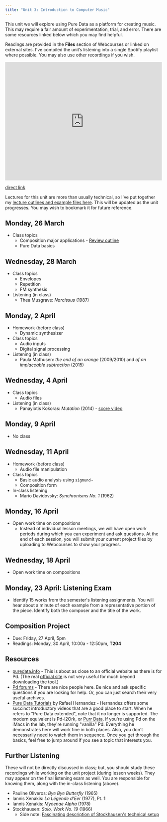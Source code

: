 ```yaml
---
title: "Unit 3: Introduction to Computer Music"
---
```


This unit we will explore using Pure Data as a platform for creating music. This may require a fair amount of experimentation, trial, and error. There are some resources linked below which you may find helpful.

Readings are provided in the **Files** section of Webcourses or linked on external sites. I’ve compiled the unit’s listening into a single Spotify playlist where possible. You may also use other recordings if you wish.

<iframe src="https://open.spotify.com/embed/user/davemacdo/playlist/0ioSmq4zSkfBC9lZlKv8mi" width="100%" height="380" frameborder="0" allowtransparency="true" allow="encrypted-media"></iframe>

[direct link](https://open.spotify.com/user/davemacdo/playlist/0ioSmq4zSkfBC9lZlKv8mi?si=CRaq5DHJTXiMxAOqUZL2Fw)

Lectures for this unit are more than usually technical, so I've put together my [lecture outlines and example files here](https://davemacdo.github.io/Pure-Data-intro-lectures/). This will be updated as the unit progresses. You may wish to bookmark it for future reference. 

## Monday, 26 March

- Class topics
	- Composition major applications - [Review outline]()
	- Pure Data basics

## Wednesday, 28 March

- Class topics
	- Envelopes
	- Repetition
	- FM synthesis
- Listening (in class)
	- Thea Musgrave: _Narcissus_ (1987)

## Monday, 2 April

- Homework (before class)
	- Dynamic synthesizer
- Class topics
	- Audio inputs
	- Digital signal processing
- Listening (in class)
	- Paula Mathusen: _the end of an orange_ (2009/2010) and _of an implaccable subtraction_ (2015)

## Wednesday, 4 April

- Class topics
	- Audio files
- Listening (in class)
	- Panayiotis Kokoras: _Mutation_ (2014) - [score video](https://www.youtube.com/watch?v=Com2bneHMRU)

## Monday, 9 April

- No class

## Wednesday, 11 April

- Homework (before class)
	- Audio file manipulation
- Class topics
	- Basic audio analysis using `sigmund~`
	- Composition form
- In-class listening
	- Mario Davidovsky: _Synchronisms No. 1_ (1962)

## Monday, 16 April

- Open work time on compositions
	- Instead of individual lesson meetings, we will have open work periods during which you can experiment and ask questions. At the end of each session, you will submit your current project files by uploading to Webcourses to show your progress.

## Wednesday, 18 April

- Open work time on compositions

## Monday, 23 April: Listening Exam

- Identify 15 works from the semester's listening assignments. You will hear about a minute of each example from a representative portion of the piece. Identify both the composer and the title of the work.

## Composition Project

- Due: Friday, 27 April, 5pm
- Readings: Monday, 30 April, 10:00a - 12:50pm, **T204**

## Resources

- [puredata.info](http://puredata.info) - This is about as close to an official website as there is for Pd. (The real [official site](http://msp.ucsd.edu/) is not very useful for much beyond downloading the tool.)
- [Pd forums](https://forum.pdpatchrepo.info/) - There are nice people here. Be nice and ask specific questions if you are looking for help. Or, you can just search their very useful archives.
- [Pure Data Tutorials](https://www.youtube.com/playlist?list=PL12DC9A161D8DC5DC) by Rafael Hernandez - Hernandez offers some succinct introductory videos that are a good place to start. When he refers to "Pure Data extended", note that it no longer is supported. The modern equivalent is Pd-l2Ork, or [Purr Data](https://github.com/jonwwilkes/purr-data/releases). If you're using Pd on the iMacs in the lab, they're running "vanilla" Pd. Everything he demonstrates here will work fine in both places. Also, you don't necessarily need to watch them in sequence. Once you get through the basics, feel free to jump around if you see a topic that interests you.

## Further Listening

These will not be directly discussed in class; but, you should study these recordings while working on the unit project (during lesson weeks). They may appear on the final listening exam as well. You are responsible for knowing them, along with the in-class listening (above).

- Pauline Oliveros: _Bye Bye Butterfly_ (1965)
- Iannis Xenakis: _La Légende d'Eer_ (1977), Pt. 1
- Iannis Xenakis: _Mycenae Alpha_ (1978)
- Stockhausen: _Solo, Work No. 19_ (1966)
	- Side note: [Fascinating description of Stockhausen's technical setup](http://stockhausenspace.blogspot.com/2014/09/opus-19-solo.html)
